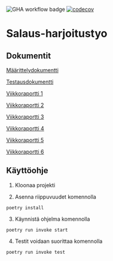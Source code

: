 ![GHA workflow badge](https://github.com/annaessina/salaus-harjoitustyo/workflows/CI/badge.svg)
[![codecov](https://codecov.io/gh/annaessina/salaus-harjoitustyo/graph/badge.svg?token=FENU3JHCB4)](https://app.codecov.io/gh/annaessina/salaus-harjoitustyo)




# Salaus-harjoitustyo

## Dokumentit

[Määrittelydokumentti](https://github.com/annaessina/salaus-harjoitustyo/blob/main/dokumentaatio/maarittelydokumentti.md)

[Testausdokumentti](https://github.com/annaessina/salaus-harjoitustyo/blob/main/dokumentaatio/testausdokumentti.md)

[Viikkoraportti 1](https://github.com/annaessina/salaus-harjoitustyo/blob/main/dokumentaatio/viikkoraportti1.md)

[Viikkoraportti 2](https://github.com/annaessina/salaus-harjoitustyo/blob/main/dokumentaatio/viikkoraportti2.md)

[Viikkoraportti 3](https://github.com/annaessina/salaus-harjoitustyo/blob/main/dokumentaatio/viikkoraportti3.md)

[Viikkoraportti 4](https://github.com/annaessina/salaus-harjoitustyo/blob/main/dokumentaatio/viikkoraportti4.md)

[Viikkoraportti 5](https://github.com/annaessina/salaus-harjoitustyo/blob/main/dokumentaatio/viikkoraportti5.md)

[Viikkoraportti 6](https://github.com/annaessina/salaus-harjoitustyo/blob/main/dokumentaatio/viikkoraportti6.md)


## Käyttöohje

1. Kloonaa projekti

2. Asenna riippuvuudet komennolla

```
poetry install
```
3. Käynnistä ohjelma komennolla

```
poetry run invoke start
```

4. Testit voidaan suorittaa komennolla

```
poetry run invoke test
```


